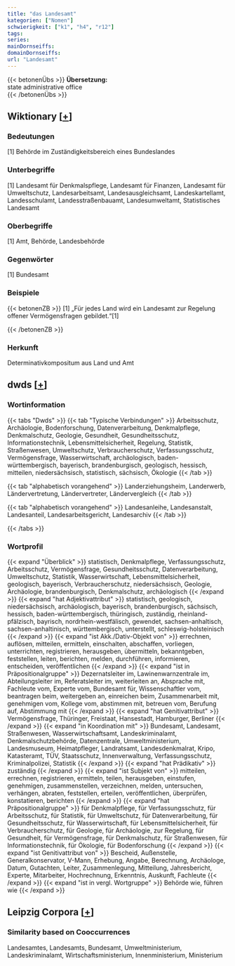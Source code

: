 ```yaml
---
title: "das Landesamt"
kategorien: ["Nomen"]
schwierigkeit: ["k1", "h4", "r12"]
tags:
series:
mainDornseiffs:
domainDornseiffs:
url: "Landesamt"
---
```


{{< betonenÜbs >}}
**Übersetzung:**  
state  administrative office  
{{< /betonenÜbs >}}

## Wiktionary [[+](https://de.wiktionary.org/wiki/Landesamt)]

### Bedeutungen
[1] Behörde im Zuständigkeitsbereich eines Bundeslandes  

### Unterbegriffe
[1] Landesamt für Denkmalspflege, Landesamt für Finanzen, Landesamt für Umweltschutz, Landesarbeitsamt, Landesausgleichsamt, Landeskartellamt, Landesschulamt, Landesstraßenbauamt, Landesumweltamt, Statistisches Landesamt  

### Oberbegriffe
[1] Amt, Behörde, Landesbehörde  

### Gegenwörter
[1] Bundesamt  

### Beispiele
{{< betonenZB >}}
[1] „Für jedes Land wird ein Landesamt zur Regelung offener Vermögensfragen gebildet.“[1]  

{{< /betonenZB >}}
### Herkunft
Determinativkompositum aus Land und Amt  



## dwds [[+](https://www.dwds.de/wb/Landesamt)]

### Wortinformation
{{< tabs "Dwds" >}}
{{< tab "Typische Verbindungen" >}}
Arbeitsschutz, Archäologie, Bodenforschung, Datenverarbeitung, Denkmalpflege, Denkmalschutz, Geologie, Gesundheit, Gesundheitsschutz, Informationstechnik, Lebensmittelsicherheit, Regelung, Statistik, Straßenwesen, Umweltschutz, Verbraucherschutz, Verfassungsschutz, Vermögensfrage, Wasserwirtschaft, archäologisch, baden-württembergisch, bayerisch, brandenburgisch, geologisch, hessisch, mitteilen, niedersächsisch, statistisch, sächsisch, Ökologie
{{< /tab >}}

{{< tab "alphabetisch vorangehend" >}}
Landerziehungsheim, Landerwerb, Ländervertretung, Ländervertreter, Ländervergleich
{{< /tab >}}

{{< tab "alphabetisch vorangehend" >}}
Landesanleihe, Landesanstalt, Landesanteil, Landesarbeitsgericht, Landesarchiv
{{< /tab >}}

{{< /tabs >}}

### Wortprofil
{{< expand "Überblick" >}} statistisch, Denkmalpflege, Verfassungsschutz, Arbeitsschutz, Vermögensfrage, Gesundheitsschutz, Datenverarbeitung, Umweltschutz, Statistik, Wasserwirtschaft, Lebensmittelsicherheit, geologisch, bayerisch, Verbraucherschutz, niedersächsisch, Geologie, Archäologie, brandenburgisch, Denkmalschutz, archäologisch {{< /expand >}}
{{< expand "hat Adjektivattribut" >}} statistisch, geologisch, niedersächsisch, archäologisch, bayerisch, brandenburgisch, sächsisch, hessisch, baden-württembergisch, thüringisch, zuständig, rheinland-pfälzisch, bayrisch, nordrhein-westfälisch, gewendet, sachsen-anhaltisch, sachsen-anhaltinisch, württembergisch, unterstellt, schleswig-holsteinisch {{< /expand >}}
{{< expand "ist Akk./Dativ-Objekt von" >}} errechnen, auflösen, mitteilen, ermitteln, einschalten, abschaffen, vorliegen, unterrichten, registrieren, herausgeben, übermitteln, bekanntgeben, feststellen, leiten, berichten, melden, durchführen, informieren, entscheiden, veröffentlichen {{< /expand >}}
{{< expand "ist in Präpositionalgruppe" >}} Dezernatsleiter im, Lawinenwarnzentrale im, Abteilungsleiter im, Referatsleiter im, weiterleiten an, Absprache mit, Fachleute vom, Experte vom, Bundesamt für, Wissenschaftler vom, beantragen beim, weitergeben an, einreichen beim, Zusammenarbeit mit, genehmigen vom, Kollege vom, abstimmen mit, betreuen vom, Berufung auf, Abstimmung mit {{< /expand >}}
{{< expand "hat Genitivattribut" >}} Vermögensfrage, Thüringer, Freistaat, Hansestadt, Hamburger, Berliner {{< /expand >}}
{{< expand "in Koordination mit" >}} Bundesamt, Landesamt, Straßenwesen, Wasserwirtschaftsamt, Landeskriminalamt, Denkmalschutzbehörde, Datenzentrale, Umweltministerium, Landesmuseum, Heimatpfleger, Landratsamt, Landesdenkmalrat, Kripo, Katasteramt, TÜV, Staatsschutz, Innenverwaltung, Verfassungsschutz, Kriminalpolizei, Statistik {{< /expand >}}
{{< expand "hat Prädikativ" >}} zuständig {{< /expand >}}
{{< expand "ist Subjekt von" >}} mitteilen, errechnen, registrieren, ermitteln, teilen, herausgeben, einstufen, genehmigen, zusammenstellen, verzeichnen, melden, untersuchen, verhängen, abraten, feststellen, erteilen, veröffentlichen, überprüfen, konstatieren, berichten {{< /expand >}}
{{< expand "hat Präpositionalgruppe" >}} für Denkmalpflege, für Verfassungsschutz, für Arbeitsschutz, für Statistik, für Umweltschutz, für Datenverarbeitung, für Gesundheitsschutz, für Wasserwirtschaft, für Lebensmittelsicherheit, für Verbraucherschutz, für Geologie, für Archäologie, zur Regelung, für Gesundheit, für Vermögensfrage, für Denkmalschutz, für Straßenwesen, für Informationstechnik, für Ökologie, für Bodenforschung {{< /expand >}}
{{< expand "ist Genitivattribut von" >}} Bescheid, Außenstelle, Generalkonservator, V-Mann, Erhebung, Angabe, Berechnung, Archäologe, Datum, Gutachten, Leiter, Zusammenlegung, Mitteilung, Jahresbericht, Experte, Mitarbeiter, Hochrechnung, Erkenntnis, Auskunft, Fachleute {{< /expand >}}
{{< expand "ist in vergl. Wortgruppe" >}} Behörde wie, führen wie {{< /expand >}}

## Leipzig Corpora [[+](https://corpora.uni-leipzig.de/en/res?word=Landesamt&corpusId=deu_newscrawl-public_2018)]


### Similarity based on Cooccurrences
Landesamtes, Landesamts, Bundesamt, Umweltministerium, Landeskriminalamt, Wirtschaftsministerium, Innenministerium, Ministerium

